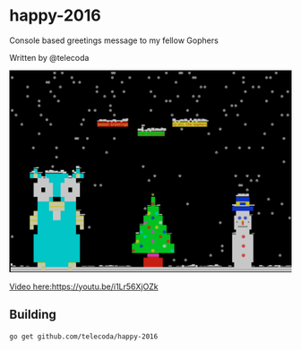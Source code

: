 # happy-2016

Console based greetings message to my fellow Gophers

Written by @telecoda

![image](./image/screen-shot.png)


[Video here:](https://youtu.be/i1Lr56XjOZk)https://youtu.be/i1Lr56XjOZk

## Building


    go get github.com/telecoda/happy-2016